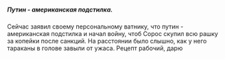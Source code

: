 #####  Путин - американская подстилка.
Сейчас заявил своему персональному ватнику, что путин - американская подстилка и начал войну, чтоб Сорос скупил всю рашку за копейки после санкций.
На расстоянии было слышно, как у него тараканы в голове завыли от ужаса. Рецепт рабочий, дарю